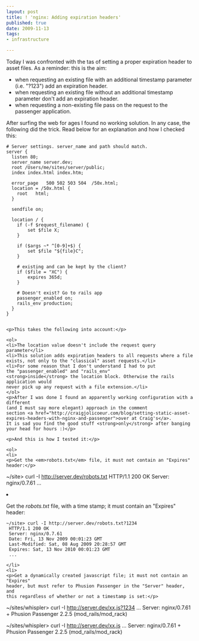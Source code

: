```yaml
---
layout: post
title: ! 'nginx: Adding expiration headers'
published: true
date: 2009-11-13
tags:
- infrastructure

---
```

<p>Today I was confronted with the tas of setting a proper expiration header to
asset files. As a reminder: this is the aim:</p>

<ul>
<li>when requesting an existing file with an additional timestamp
parameter (i.e. "?123") add an expiration header.</li>
<li>when requesting an existing file without an additional timestamp
parameter don't add an expiration header.</li>
<li>when requesting a non-existing file pass on the request to the passenger application.</li>
</ul>
<p>After surfing the web for ages I found no working solution. In any case, the
following did the trick. Read below for an explanation and how I checked this:</p>

```
# Server settings. server_name and path should match.
server {
  listen 80;
  server_name server.dev;
  root /Users/me/sites/server/public;
  index index.html index.htm;

  error_page   500 502 503 504  /50x.html;
  location = /50x.html {
    root   html;
  }

  sendfile on;

  location / {
    if (-f $request_filename) { 
        set $file X;
    }

    if ($args ~* ^[0-9]+$) {
        set $file "${file}C";
    }

    # existing and can be kept by the client?
    if ($file = "XC") {
        expires 365d;    
    }

    # Doesn't exist? Go to rails app
    passenger_enabled on;
    rails_env production;
  }
}


<p>This takes the following into account:</p>

<ol>
<li>The location value doesn't include the request query parameter</li>
<li>This solution adds expiration headers to all requests where a file
exists, not only to the "classical" asset requests.</li>
<li>For some reason that I don't understand I had to put
the "passenger_enabled" and "rails_env"
<strong>inside</strong> the location block. Otherwise the rails application would
never pick up any request with a file extension.</li>
</ol>
<p>After I was done I found an apparently working configuration with a different
(and I must say more elegant) approach in the comment
section <a href="http://craigjolicoeur.com/blog/setting-static-asset-expires-headers-with-nginx-and-passenger">over at Craig's</a>.
It is sad you find the good stuff <strong>only</strong> after banging your head for hours :)</p>

<p>And this is how I tested it:</p>

<ol>
<li>
<p>Get the <em>robots.txt</em> file, it must not contain an "Expires" header:</p>

```
~/site> curl -I http://server.dev/robots.txt
 HTTP/1.1 200 OK
 Server: nginx/0.7.61
 ...

</li>
<li>
<p>Get the <em>robots.txt</em> file, with a time stamp; it must contain an "Expires" header:</p>

```
~/site> curl -I http://server.dev/robots.txt?1234
 HTTP/1.1 200 OK
 Server: nginx/0.7.61
 Date: Fri, 13 Nov 2009 00:01:23 GMT
 Last-Modified: Sat, 08 Aug 2009 20:28:57 GMT
 Expires: Sat, 13 Nov 2010 00:01:23 GMT
 ...

</li>
<li>
<p>Get a dynamically created javascript file; it must not contain an "Expires"
header, but must refer to Phusion Passenger in the "Server" header, and
this regardless of whether or not a timestamp is set:</p>

```
~/sites/whispler> curl -I http://server.dev/xx.js?1234
  ...
  Server: nginx/0.7.61 + Phusion Passenger 2.2.5 (mod_rails/mod_rack)

  ~/sites/whispler> curl -I http://server.dev/xx.js
  ...
  Server: nginx/0.7.61 + Phusion Passenger 2.2.5 (mod_rails/mod_rack)

</li>
</ol>
